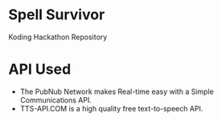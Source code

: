 Spell Survivor
==============
Koding Hackathon Repository

API Used
========
- The PubNub Network makes Real-time easy with a Simple Communications API.
- TTS-API.COM is a high quality free text-to-speech API.
